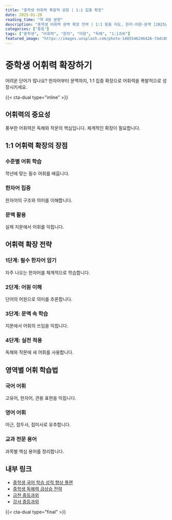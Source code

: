 ```yaml
---
title: "중학생 어휘력 폭발적 성장 | 1:1 집중 확장"
date: 2025-01-28
reading_time: "약 4분 분량"
description: "중학생 어휘력 완벽 확장 전략 | 1:1 맞춤 지도, 한자·어원·문맥 [2025년]"
categories: ["중등"]
tags: ["중학생", "어휘력", "한자", "어원", "독해", "1:1과외"]
featured_image: "https://images.unsplash.com/photo-1485546246426-74dc88dec4d9?w=1200&h=630&fit=crop"
---
```


# 중학생 어휘력 확장하기

어려운 단어가 많나요? 한자어부터 문맥까지, 1:1 집중 확장으로 어휘력을 폭발적으로 성장시키세요.

{{< cta-dual type="inline" >}}

## 어휘력의 중요성

풍부한 어휘력은 독해와 작문의 핵심입니다. 체계적인 확장이 필요합니다.

## 1:1 어휘력 확장의 장점

### 수준별 어휘 학습
학년에 맞는 필수 어휘를 배웁니다.

### 한자어 집중
한자어의 구조와 의미를 이해합니다.

### 문맥 활용
실제 지문에서 어휘를 익힙니다.

## 어휘력 확장 전략

### 1단계: 필수 한자어 암기
자주 나오는 한자어를 체계적으로 학습합니다.

### 2단계: 어원 이해
단어의 어원으로 의미를 추론합니다.

### 3단계: 문맥 속 학습
지문에서 어휘의 쓰임을 익힙니다.

### 4단계: 실전 적용
독해와 작문에 새 어휘를 사용합니다.

## 영역별 어휘 학습법

### 국어 어휘
고유어, 한자어, 관용 표현을 익힙니다.

### 영어 어휘
어근, 접두사, 접미사로 유추합니다.

### 교과 전문 용어
과목별 핵심 용어를 정리합니다.

## 내부 링크
- [중학생 국어 학습 성적 향상 플랜](../../middle/middle-korean-strategy/)
- [중학생 독해력 급상승 전략](../../middle/middle-reading-comprehension/)
- [금천 중등과외](../../local/geumcheon-middle/)
- [강서 중등과외](../../local/gangseo-middle/)

{{< cta-dual type="final" >}}

